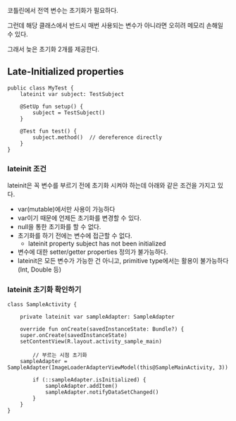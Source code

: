 코틀린에서 전역 변수는 초기화가 필요하다.

그런데 해당 클래스에서 반드시 매번 사용되는 변수가 아니라면
오히려 메모리 손해일 수 있다.

그래서 늦은 초기화 2개를 제공한다.

## Late-Initialized properties

```
public class MyTest {
    lateinit var subject: TestSubject

    @SetUp fun setup() {
        subject = TestSubject()
    }

    @Test fun test() {
        subject.method()  // dereference directly
    }
}
```

### lateinit 조건
lateinit은 꼭 변수를 부르기 전에 초기화 시켜야 하는데 아래와 같은 조건을 가지고 있다.

- var(mutable)에서만 사용이 가능하다
- var이기 때문에 언제든 초기화를 변경할 수 있다.
- null을 통한 초기화를 할 수 없다.
- 초기화를 하기 전에는 변수에 접근할 수 없다.
    - lateinit property subject has not been initialized
- 변수에 대한 setter/getter properties 정의가 불가능하다.
- lateinit은 모든 변수가 가능한 건 아니고, primitive type에서는 활용이 불가능하다(Int, Double 등)

### lateinit 초기화 확인하기
```
class SampleActivity {

	private lateinit var sampleAdapter: SampleAdapter

	override fun onCreate(savedInstanceState: Bundle?) {
    super.onCreate(savedInstanceState)
    setContentView(R.layout.activity_sample_main)

		// 부르는 시점 초기화
    sampleAdapter = SampleAdapter(ImageLoaderAdapterViewModel(this@SampleMainActivity, 3))

		if (::sampleAdapter.isInitialized) {
			sampleAdapter.addItem()
			sampleAdapter.notifyDataSetChanged()
		}
	}
}
```

